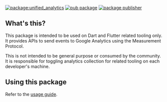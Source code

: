 [![package:unified_analytics](https://github.com/dart-lang/tools/actions/workflows/unified_analytics.yaml/badge.svg)](https://github.com/dart-lang/tools/actions/workflows/unified_analytics.yaml)
[![pub package](https://img.shields.io/pub/v/unified_analytics.svg)](https://pub.dev/packages/unified_analytics)
[![package publisher](https://img.shields.io/pub/publisher/unified_analytics.svg)](https://pub.dev/packages/unified_analytics/publisher)

## What's this?

This package is intended to be used on Dart and Flutter related
tooling only. It provides APIs to send events to Google Analytics using the
Measurement Protocol.

This is not intended to be general purpose or consumed by the community. It is
responsible for toggling analytics collection for related tooling on each
developer's machine.

## Using this package

Refer to the [usage guide](USAGE_GUIDE.md).
